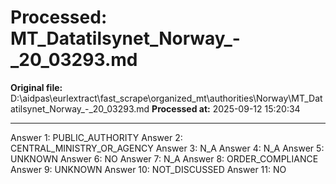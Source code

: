 # Processed: MT_Datatilsynet_Norway_-_20_03293.md

**Original file:** D:\aidpas\eurlextract\fast_scrape\organized_mt\authorities\Norway\MT_Datatilsynet_Norway_-_20_03293.md
**Processed at:** 2025-09-12 15:20:34

---

Answer 1: PUBLIC_AUTHORITY
Answer 2: CENTRAL_MINISTRY_OR_AGENCY
Answer 3: N_A
Answer 4: N_A
Answer 5: UNKNOWN
Answer 6: NO
Answer 7: N_A
Answer 8: ORDER_COMPLIANCE
Answer 9: UNKNOWN
Answer 10: NOT_DISCUSSED
Answer 11: NO